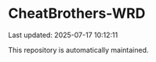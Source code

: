 # CheatBrothers-WRD

Last updated: 2025-07-17 10:12:11

This repository is automatically maintained.
